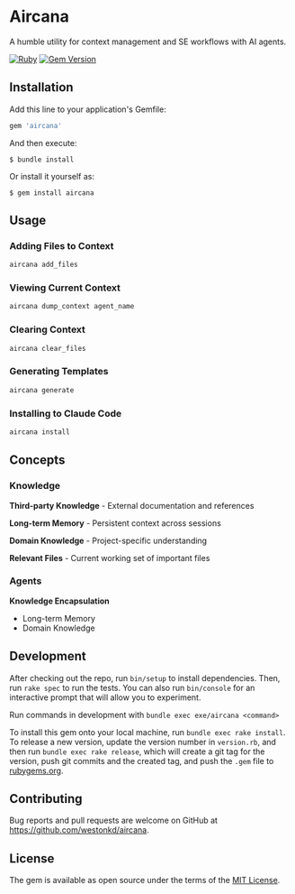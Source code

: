 # Aircana

A humble utility for context management and SE workflows with AI agents.

[![Ruby](https://github.com/westonkd/aircana/actions/workflows/main.yml/badge.svg)](https://github.com/westonkd/aircana/actions/workflows/main.yml)
[![Gem Version](https://badge.fury.io/rb/aircana.svg)](https://badge.fury.io/rb/aircana)

## Installation

Add this line to your application's Gemfile:

```ruby
gem 'aircana'
```

And then execute:

    $ bundle install

Or install it yourself as:

    $ gem install aircana

## Usage

### Adding Files to Context

```bash
aircana add_files
```

### Viewing Current Context

```bash
aircana dump_context agent_name
```

### Clearing Context

```bash
aircana clear_files
```

### Generating Templates

```bash
aircana generate
```

### Installing to Claude Code

```bash
aircana install
```

## Concepts

### Knowledge
**Third-party Knowledge** - External documentation and references

**Long-term Memory** - Persistent context across sessions

**Domain Knowledge** - Project-specific understanding

**Relevant Files** - Current working set of important files

### Agents
**Knowledge Encapsulation**
- Long-term Memory
- Domain Knowledge

## Development

After checking out the repo, run `bin/setup` to install dependencies. Then, run `rake spec` to run the tests. You can also run `bin/console` for an interactive prompt that will allow you to experiment.

Run commands in development with `bundle exec exe/aircana <command>`

To install this gem onto your local machine, run `bundle exec rake install`. To release a new version, update the version number in `version.rb`, and then run `bundle exec rake release`, which will create a git tag for the version, push git commits and the created tag, and push the `.gem` file to [rubygems.org](https://rubygems.org).

## Contributing

Bug reports and pull requests are welcome on GitHub at https://github.com/westonkd/aircana.

## License

The gem is available as open source under the terms of the [MIT License](https://opensource.org/licenses/MIT).
